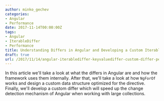 ```yaml
---
author: minko_gechev
categories:
- Angular
- Performance
date: 2017-11-14T00:00:00Z
tags:
- Angular
- IterableDiffer
- Performance
title: Understanding Differs in Angular and Developing a Custom IterableDiffer
draft: true
url: /2017/11/14/angular-iterablediffer-keyvaluediffer-custom-differ-performance/
---
```


In this article we'll take a look at what the differs in Angular are and how the framework uses them internally. After that, we'll take a look at how `NgForOf` works and design a custom data structure optimized for the directive. Finally, we'll develop a custom differ which will speed up the change detection mechanism of Angular when working with large collections.

